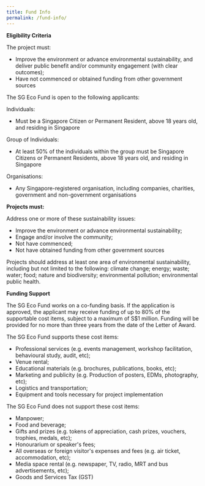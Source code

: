 ```yaml
---
title: Fund Info
permalink: /fund-info/
---
```


**Eligibility Criteria**

The project must:
* Improve the environment or advance environmental sustainability, and deliver public benefit and/or community engagement (with clear outcomes);
* Have not commenced or obtained funding from other government sources


The SG Eco Fund is open to the following applicants:  

Individuals:
* Must be a Singapore Citizen or Permanent Resident, above 18 years old, and residing in Singapore

Group of Individuals:
* At least 50% of the individuals within the group must be Singapore Citizens or Permanent Residents, above 18 years old, and residing in Singapore

Organisations:
* Any Singapore-registered organisation, including companies, charities, government and non-government organisations


**Projects must:**


Address one or more of these sustainability issues:
* Improve the environment or advance environmental sustainability;
* Engage and/or involve the community;
* Not have commenced;
* Not have obtained funding from other government sources  

Projects should address at least one area of environmental sustainability, including
but not limited to the following: climate change; energy; waste; water; food; nature
and biodiversity; environmental pollution; environmental public health.

**Funding Support** 

The SG Eco Fund works on a co-funding basis. If the application is approved, the applicant may receive funding of up to 80% of the supportable cost items, subject to a maximum of S$1 million. Funding will be provided for no more than three years from the date of the Letter of Award.


The SG Eco Fund supports these cost items:
* Professional services (e.g. events management, workshop facilitation, behavioural study, audit, etc);
* Venue rental;
* Educational materials (e.g. brochures, publications, books, etc);
* Marketing and publicity (e.g. Production of posters, EDMs, photography, etc);
* Logistics and transportation;
* Equipment and tools necessary for project implementation

The SG Eco Fund does not support these cost items:
* Manpower;
* Food and beverage;
* Gifts and prizes (e.g. tokens of appreciation, cash prizes, vouchers, trophies, medals, etc);
* Honourarium or speaker's fees;
* All overseas or foreign visitor's expenses and fees (e.g. air ticket, accommodation, etc);
* Media space rental (e.g. newspaper, TV, radio, MRT and bus advertisements, etc);
* Goods and Services Tax (GST)
